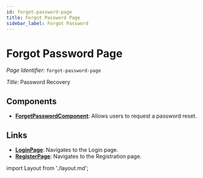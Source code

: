 ```yaml
---
id: forgot-password-page
title: Forgot Password Page
sidebar_label: Forgot Password
---
```


# Forgot Password Page

*Page Identifier:* `forgot-password-page`

*Title:* Password Recovery

## Components
- [**ForgetPasswordComponent**](/docs/components/frm_forget_password.md): Allows users to request a password reset.


## Links
- [**LoginPage**](/docs/pages/login-page.md): Navigates to the Login page.
- [**RegisterPage**](/docs/pages/register-page.md): Navigates to the Registration page.

import Layout from './layout.md';

<Layout />


